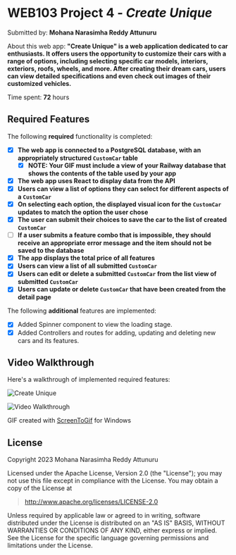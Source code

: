 # WEB103 Project 4 - *Create Unique*

Submitted by: **Mohana Narasimha Reddy Attunuru**

About this web app: **"Create Unique" is a web application dedicated to car enthusiasts. It offers users the opportunity to customize their cars with a range of options, including selecting specific car models, interiors, exteriors, roofs, wheels, and more. After creating their dream cars, users can view detailed specifications and even check out images of their customized vehicles.**

Time spent: **72** hours

## Required Features

The following **required** functionality is completed:

<!-- Make sure to check off completed functionality below -->
- [x] **The web app is connected to a PostgreSQL database, with an appropriately structured `CustomCar` table**
  - [x] **NOTE: Your GIF must include a view of your Railway database that shows the contents of the table used by your app**
- [x] **The web app uses React to display data from the API**
- [x] **Users can view a list of options they can select for different aspects of a `CustomCar`**
- [x] **On selecting each option, the displayed visual icon for the `CustomCar` updates to match the option the user chose**
- [x] **The user can submit their choices to save the car to the list of created `CustomCar`**
- [ ] **If a user submits a feature combo that is impossible, they should receive an appropriate error message and the item should not be saved to the database**
- [x] **The app displays the total price of all features**
- [x] **Users can view a list of all submitted `CustomCar`**
- [x] **Users can edit or delete a submitted `CustomCar` from the list view of submitted `CustomCar`**
- [x] **Users can update or delete `CustomCar` that have been created from the detail page**

The following **additional** features are implemented:

- [x] Added Spinner component to view the loading stage.
- [x] Added Controllers and routes for adding, updating and deleting new cars and its features.

## Video Walkthrough

Here's a walkthrough of implemented required features:

![Create Unique](https://github.com/narasimhareddy04/createUnique/assets/63772959/73575d7b-df7a-4fad-bc2c-9e9d940a6232)


<img src='http://i.imgur.com/link/to/your/gif/file.gif' title='Video Walkthrough' width='' alt='Video Walkthrough' />

<!-- Replace this with whatever GIF tool you used! -->
GIF created with [ScreenToGif](https://www.screentogif.com/) for Windows
<!-- Recommended tools:
[Kap](https://getkap.co/) for macOS
[ScreenToGif](https://www.screentogif.com/) for Windows
[peek](https://github.com/phw/peek) for Linux. -->

## License

Copyright 2023 Mohana Narasimha Reddy Attunuru

Licensed under the Apache License, Version 2.0 (the "License"); you may not use this file except in compliance with the License. You may obtain a copy of the License at

> http://www.apache.org/licenses/LICENSE-2.0

Unless required by applicable law or agreed to in writing, software distributed under the License is distributed on an "AS IS" BASIS, WITHOUT WARRANTIES OR CONDITIONS OF ANY KIND, either express or implied. See the License for the specific language governing permissions and limitations under the License.
